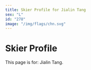 ```yaml
---
title: Skier Profile for Jialin Tang
sex: "L"
id: "278"
image: "/img/flags/chn.svg" 
---
```


# Skier Profile

This page is for: Jialin Tang.
    